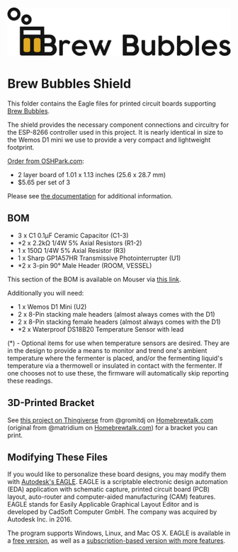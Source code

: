 # ![Brew Bubbles Logo](https://github.com/lbussy/brew-bubbles/raw/master/graphics/BB%20full%20logo.png)

# Brew Bubbles Shield

This folder contains the Eagle files for printed circuit boards supporting [Brew Bubbles](https://www.brewbubbles.com/).

The shield provides the necessary component connections and circuitry for the ESP-8266 controller used in this project.  It is nearly identical in size to the Wemos D1 mini we use to provide a very compact and lightweight footprint.

[Order from OSHPark.com](https://oshpark.com/shared_projects/NNPU5x7b):

- 2 layer board of 1.01 x 1.13 inches (25.6 x 28.7 mm) 
- $5.65 per set of 3

Please see [the documentation](https://docs.brewbubbles.com) for additional information.

## BOM

- 3 x C1 0.1μF Ceramic Capacitor (C1-3)
- *2 x 2.2kΩ 1/4W 5% Axial Resistors (R1-2)
- 1 x 150Ω 1/4W 5% Axial Resistor (R3)
- 1 x Sharp GP1A57HR Transmissive Photointerrupter (U1)
- *2 x 3-pin 90° Male Header (ROOM, VESSEL)

This section of the BOM is available on Mouser via [this link](https://www.mouser.com/ProjectManager/ProjectDetail.aspx?AccessID=216fcbe935).

Additionally you will need:

- 1 x Wemos D1 Mini (U2)
- 2 x 8-Pin stacking male headers (almost always comes with the D1)
- 2 x 8-Pin stacking female headers (almost always comes with the D1)
- *2 x Waterproof DS18B20 Temperature Sensor with lead

(*) - Optional items for use when temperature sensors are desired.  They are in the design to provide a means to monitor and trend one's ambient temperature where the fermenter is placed, and/or the fermenting liquid's temperature via a thermowell or insulated in contact with the fermenter. If one chooses not to use these, the firmware will automatically skip reporting these readings.

## 3D-Printed Bracket

See [this project on Thingiverse](https://www.thingiverse.com/thing:4020905) from @gromitdj on [Homebrewtalk.com](https://homebrewtalk.com) (original from @matridium on [Homebrewtalk.com](https://homebrewtalk.com)) for a bracket you can print.

## Modifying These Files
If you would like to personalize these board designs, you may modify them with [Autodesk's EAGLE](https://www.autodesk.com/products/eagle/overview). EAGLE is a scriptable electronic design automation (EDA) application with schematic capture, printed circuit board (PCB) layout, auto-router and computer-aided manufacturing (CAM) features. EAGLE stands for Easily Applicable Graphical Layout Editor and is developed by CadSoft Computer GmbH. The company was acquired by Autodesk Inc. in 2016.  

The program supports Windows, Linux, and Mac OS X.  EAGLE is available in a [free version](https://www.autodesk.com/products/eagle/free-download), as well as a [subscription-based version with more features](https://www.autodesk.com/products/eagle/compare).

